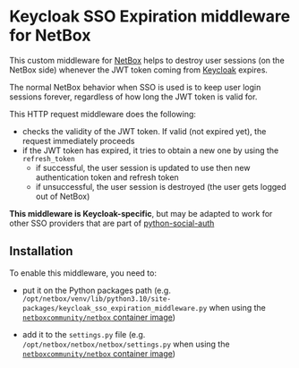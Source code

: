 # Keycloak SSO Expiration middleware for NetBox

This custom middleware for [NetBox](https://docs.netbox.dev/) helps to destroy user sessions (on the NetBox side) whenever the JWT token coming from [Keycloak](https://www.keycloak.org/) expires.

The normal NetBox behavior when SSO is used is to keep user login sessions forever, regardless of how long the JWT token is valid for.

This HTTP request middleware does the following:

- checks the validity of the JWT token. If valid (not expired yet), the request immediately proceeds
- if the JWT token has expired, it tries to obtain a new one by using the `refresh_token`
  - if successful, the user session is updated to use then new authentication token and refresh token
  - if unsuccessful, the user session is destroyed (the user gets logged out of NetBox)

**This middleware is Keycloak-specific**, but may be adapted to work for other SSO providers that are part of [python-social-auth](http://python-social-auth.readthedocs.org/)


## Installation

To enable this middleware, you need to:

- put it on the Python packages path (e.g. `/opt/netbox/venv/lib/python3.10/site-packages/keycloak_sso_expiration_middleware.py` when using the [`netboxcommunity/netbox` container image](https://hub.docker.com/r/netboxcommunity/netbox))

- add it to the `settings.py` file (e.g. `/opt/netbox/netbox/netbox/settings.py` when using the [`netboxcommunity/netbox` container image](https://hub.docker.com/r/netboxcommunity/netbox))
